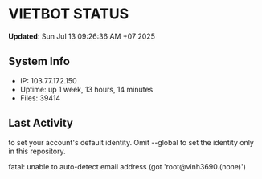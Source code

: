 # VIETBOT STATUS
**Updated**: Sun Jul 13 09:26:36 AM +07 2025

## System Info
- IP: 103.77.172.150
- Uptime: up 1 week, 13 hours, 14 minutes
- Files: 39414

## Last Activity

to set your account's default identity.
Omit --global to set the identity only in this repository.

fatal: unable to auto-detect email address (got 'root@vinh3690.(none)')
